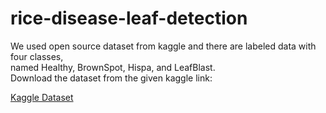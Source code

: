 # rice-disease-leaf-detection <br>
We used open source dataset from kaggle and there are labeled data with four classes, <br> named Healthy, BrownSpot, Hispa, and LeafBlast. <br>
Download the dataset from the given kaggle link: <br>

[Kaggle Dataset](https://www.kaggle.com/minhhuy2810/rice-diseases-image-dataset)


